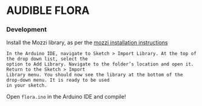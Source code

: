 # AUDIBLE FLORA

### Development

Install the Mozzi library, as per the [mozzi installation instructions](http://sensorium.github.io/Mozzi/)

```
In the Arduino IDE, navigate to Sketch > Import Library. At the top of the drop down list, select the
option to Add Library. Navigate to the folder’s location and open it. Return to the Sketch > Import
Library menu. You should now see the library at the bottom of the drop-down menu. It is ready to be used
in your sketch.
```

Open `flora.ino` in the Arduino IDE and compile!

